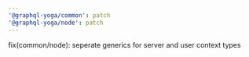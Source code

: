```yaml
---
'@graphql-yoga/common': patch
'@graphql-yoga/node': patch
---
```


fix(common/node): seperate generics for server and user context types
